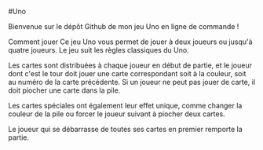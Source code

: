 #Uno

Bienvenue sur le dépôt Github de mon jeu Uno en ligne de commande !

Comment jouer
Ce jeu Uno vous permet de jouer à deux joueurs ou jusqu'à quatre joueurs. Le jeu suit les règles classiques du Uno.

Les cartes sont distribuées à chaque joueur en début de partie, et le joueur dont c'est le tour doit jouer une carte correspondant soit à la couleur, soit au numéro de la carte précédente. Si un joueur ne peut pas jouer de carte, il doit piocher une carte dans la pile.

Les cartes spéciales ont également leur effet unique, comme changer la couleur de la pile ou forcer le joueur suivant à piocher deux cartes.

Le joueur qui se débarrasse de toutes ses cartes en premier remporte la partie.
